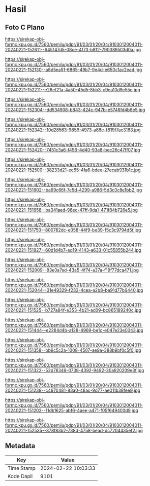 # Hasil

## Foto C Plano

https://sirekap-obj-formc.kpu.go.id/7560/pemilu/pdpr/91/03/01/20/04/9103012004011-20240221-152611--645147d5-08ce-4f73-b812-790389503d0a.jpg

https://sirekap-obj-formc.kpu.go.id/7560/pemilu/pdpr/91/03/01/20/04/9103012004011-20240221-152130--a8d5ea51-6865-49b7-9e4d-e650c1ac2ead.jpg

https://sirekap-obj-formc.kpu.go.id/7560/pemilu/pdpr/91/03/01/20/04/9103012004011-20240221-152211--e26ef21a-4a50-45d5-8bb3-c9ea10d9e55e.jpg

https://sirekap-obj-formc.kpu.go.id/7560/pemilu/pdpr/91/03/01/20/04/9103012004011-20240221-152304--dd534908-b843-424c-947b-e5746fd4b6e5.jpg

https://sirekap-obj-formc.kpu.go.id/7560/pemilu/pdpr/91/03/01/20/04/9103012004011-20240221-152342--10d28563-9859-4973-a86e-f819f7ae3183.jpg

https://sirekap-obj-formc.kpu.go.id/7560/pemilu/pdpr/91/03/01/20/04/9103012004011-20240221-152420--7451c3a6-f456-4d40-93a8-bec26c47ff07.jpg

https://sirekap-obj-formc.kpu.go.id/7560/pemilu/pdpr/91/03/01/20/04/9103012004011-20240221-152500--38233d21-ec65-4fa6-bdee-27ecab931b1c.jpg

https://sirekap-obj-formc.kpu.go.id/7560/pemilu/pdpr/91/03/01/20/04/9103012004011-20240221-151602--ba99c66f-7c5d-4299-a986-5d3c0c8e1bb2.jpg

https://sirekap-obj-formc.kpu.go.id/7560/pemilu/pdpr/91/03/01/20/04/9103012004011-20240221-151658--ba341aed-98ec-47ff-9da1-471f84b726e5.jpg

https://sirekap-obj-formc.kpu.go.id/7560/pemilu/pdpr/91/03/01/20/04/9103012004011-20240221-151750--800782dc-e058-44f9-be39-f5c3c9794d5f.jpg

https://sirekap-obj-formc.kpu.go.id/7560/pemilu/pdpr/91/03/01/20/04/9103012004011-20240221-151827--60d1d4b7-ad19-4143-a633-01c55855b244.jpg

https://sirekap-obj-formc.kpu.go.id/7560/pemilu/pdpr/91/03/01/20/04/9103012004011-20240221-152009--83e0a7ed-43a5-4f74-a37a-f19f77dca471.jpg

https://sirekap-obj-formc.kpu.go.id/7560/pemilu/pdpr/91/03/01/20/04/9103012004011-20240221-152044--31e49329-f233-4cea-a2b8-ba91d77b6440.jpg

https://sirekap-obj-formc.kpu.go.id/7560/pemilu/pdpr/91/03/01/20/04/9103012004011-20240221-151525--b727a84f-a353-4b21-ad09-bc865189240c.jpg

https://sirekap-obj-formc.kpu.go.id/7560/pemilu/pdpr/91/03/01/20/04/9103012004011-20240221-151444--e2284d4b-a128-4969-be1c-e047e23e0043.jpg

https://sirekap-obj-formc.kpu.go.id/7560/pemilu/pdpr/91/03/01/20/04/9103012004011-20240221-151358--bb9c5c2a-1008-4507-ae9a-388b9bf0c5f0.jpg

https://sirekap-obj-formc.kpu.go.id/7560/pemilu/pdpr/91/03/01/20/04/9103012004011-20240221-151322--52d78346-0738-4392-9492-30a920209e3f.jpg

https://sirekap-obj-formc.kpu.go.id/7560/pemilu/pdpr/91/03/01/20/04/9103012004011-20240221-151238--c4970481-83a0-48ac-9d77-ae011b38fee9.jpg

https://sirekap-obj-formc.kpu.go.id/7560/pemilu/pdpr/91/03/01/20/04/9103012004011-20240221-151202--11db1625-abf6-4aee-a471-f05f649400d9.jpg

https://sirekap-obj-formc.kpu.go.id/7560/pemilu/pdpr/91/03/01/20/04/9103012004011-20240221-152535--378f83b2-738d-4758-bead-dc7204435ef2.jpg


## Metadata

| Key        | Value               |
| ---------- | ------------------- |
| Time Stamp | 2024-02-22 10:03:33 |
| Kode Dapil | 9101                |



